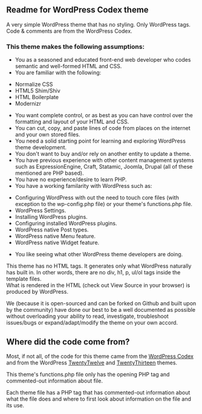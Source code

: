 ## Readme for WordPress Codex theme

A very simple WordPress theme that has no styling. Only WordPress tags. Code & comments are from the WordPress Codex.

### This theme makes the following assumptions:

 - You as a seasoned and educated front-end web developer who codes semantic and well-formed HTML and CSS.
 - You are familiar with the following:
  + Normalize CSS
  + HTML5 Shim/Shiv
  + HTML Boilerplate
  + Modernizr
 - You want complete control, or as best as you can have control over the formatting and layout of your HTML and CSS.
 - You can cut, copy, and paste lines of code from places on the internet and your own stored files.
 - You need a solid starting point for learning and exploring WordPress theme development.
 - You don't want to buy and/or rely on another entity to update a theme.
 - You have previous experience with other content management systems such as ExpressionEngine, Craft, Statamic, Joomla, Drupal (all of these mentioned are PHP based).
 - You have no experience/desire to learn PHP.
 - You have a working familarity with WordPress such as:
  + Configuring WordPress with out the need to touch core files (with exception to the wp-config.php file) or your theme's functions.php file.
  + WordPress Settings.
  + Installing WordPress plugins.
  + Configuring installed WordPress plugins.
  + WordPress native Post types.
  + WordPress native Menu feature.
  + WordPress native Widget feature.
 - You like seeing what other WordPress theme developers are doing.

This theme has no HTML tags. It generates only what WordPress naturally has built in. In other words, there are no div, h1, p, ul/ol tags inside the template files.  
What is rendered in the HTML (check out View Source in your browser) is produced by WordPress.

We (because it is open-sourced and can be forked on Github and built upon by the community) have done our best to be a well documented as possible without overloading your ability to read, investigate, troubleshoot issues/bugs or expand/adapt/modify the theme on your own accord. 

## Where did the code come from?

Most, if not all, of the code for this theme came from the [WordPress Codex](http://codex.wordpress.org) and from the WordPress [TwentyTwelve](http://wordpress.org/themes/twentytwelve) and [TwentyThirteen](http://wordpress.org/themes/twentythirteen) themes.

This theme's functions.php file only has the opening PHP tag and commented-out information about file.

Each theme file has a PHP tag that has commented-out information about what the file does and where to first look about information on the file and its use.